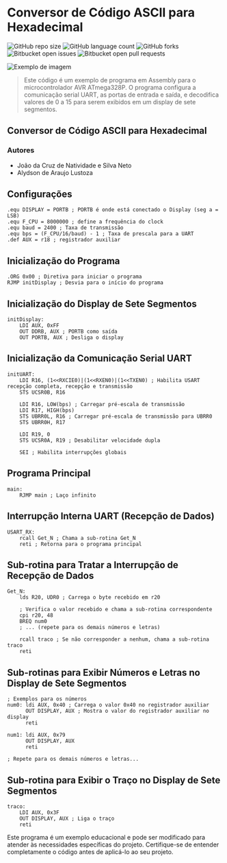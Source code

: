 # Conversor de Código ASCII para Hexadecimal

![GitHub repo size](https://img.shields.io/github/repo-size/joaosnet/uart_7display?style=for-the-badge)
![GitHub language count](https://img.shields.io/github/languages/count/joaosnet/uart_7display?style=for-the-badge)
![GitHub forks](https://img.shields.io/github/forks/joaosnet/uart_7display?style=for-the-badge)
![Bitbucket open issues](https://img.shields.io/bitbucket/issues/joaosnet/uart_7display?style=for-the-badge)
![Bitbucket open pull requests](https://img.shields.io/bitbucket/pr-raw/joaosnet/uart_7display?style=for-the-badge)

<img src="imagem.png" alt="Exemplo de imagem">

> Este código é um exemplo de programa em Assembly para o microcontrolador AVR ATmega328P. O programa configura a comunicação serial UART, as portas de entrada e saída, e decodifica valores de 0 a 15 para serem exibidos em um display de sete segmentos.

## Conversor de Código ASCII para Hexadecimal

### Autores

- João da Cruz de Natividade e Silva Neto
- Alydson de Araujo Lustoza

## Configurações

```assembly
.equ DISPLAY = PORTB ; PORTB é onde está conectado o Display (seg a = LSB)
.equ F_CPU = 8000000 ; define a frequência do clock
.equ baud = 2400 ; Taxa de transmissão
.equ bps = (F_CPU/16/baud) - 1 ; Taxa de prescala para a UART
.def AUX = r18 ; registrador auxiliar
```

## Inicialização do Programa

```assembly
.ORG 0x00 ; Diretiva para iniciar o programa
RJMP initDisplay ; Desvia para o início do programa
```

## Inicialização do Display de Sete Segmentos

```assembly
initDisplay:
    LDI AUX, 0xFF
    OUT DDRB, AUX ; PORTB como saída
    OUT PORTB, AUX ; Desliga o display
```

## Inicialização da Comunicação Serial UART

```assembly
initUART:
    LDI R16, (1<<RXCIE0)|(1<<RXEN0)|(1<<TXEN0) ; Habilita USART recepção completa, recepção e transmissão
    STS UCSR0B, R16

    LDI R16, LOW(bps) ; Carregar pré-escala de transmissão
    LDI R17, HIGH(bps)
    STS UBRR0L, R16 ; Carregar pré-escala de transmissão para UBRR0
    STS UBRR0H, R17

    LDI R19, 0
    STS UCSR0A, R19 ; Desabilitar velocidade dupla

    SEI ; Habilita interrupções globais
```

## Programa Principal

```assembly
main:
    RJMP main ; Laço infinito
```

## Interrupção Interna UART (Recepção de Dados)

```assembly
USART_RX:
    rcall Get_N ; Chama a sub-rotina Get_N
    reti ; Retorna para o programa principal
```

## Sub-rotina para Tratar a Interrupção de Recepção de Dados

```assembly
Get_N:
    lds R20, UDR0 ; Carrega o byte recebido em r20

    ; Verifica o valor recebido e chama a sub-rotina correspondente
    cpi r20, 48
    BREQ num0
    ; ... (repete para os demais números e letras)

    rcall traco ; Se não corresponder a nenhum, chama a sub-rotina traco
    reti
```

## Sub-rotinas para Exibir Números e Letras no Display de Sete Segmentos

```assembly
; Exemplos para os números
num0: ldi AUX, 0x40 ; Carrega o valor 0x40 no registrador auxiliar
      OUT DISPLAY, AUX ; Mostra o valor do registrador auxiliar no display
      reti

num1: ldi AUX, 0x79
      OUT DISPLAY, AUX
      reti

; Repete para os demais números e letras...
```

## Sub-rotina para Exibir o Traço no Display de Sete Segmentos

```assembly
traco:
    LDI AUX, 0x3F
    OUT DISPLAY, AUX ; Liga o traço
    reti
```

Este programa é um exemplo educacional e pode ser modificado para atender às necessidades específicas do projeto. Certifique-se de entender completamente o código antes de aplicá-lo ao seu projeto.
